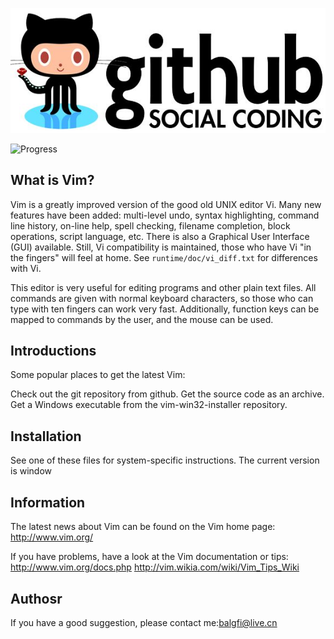 ![logo-images](https://github.com/Bqrookie/vim/blob/master/timg.jpg)

![Progress](http://progressed.io/bar/28?title=progress) 

## What is Vim? ##

Vim is a greatly improved version of the good old UNIX editor Vi.  Many new
features have been added: multi-level undo, syntax highlighting, command line
history, on-line help, spell checking, filename completion, block operations,
script language, etc.  There is also a Graphical User Interface (GUI)
available.  Still, Vi compatibility is maintained, those who have Vi "in the
fingers" will feel at home.  See `runtime/doc/vi_diff.txt` for differences with
Vi.

This editor is very useful for editing programs and other plain text files.
All commands are given with normal keyboard characters, so those who can type
with ten fingers can work very fast.  Additionally, function keys can be
mapped to commands by the user, and the mouse can be used.

## Introductions ## 
Some popular places to get the latest Vim:

Check out the git repository from github.
Get the source code as an archive.
Get a Windows executable from the vim-win32-installer repository.

## Installation ## 
See one of these files for system-specific instructions.
The current version is window

## Information ## 
The latest news about Vim can be found on the Vim home page: http://www.vim.org/

If you have problems, have a look at the Vim documentation or tips: http://www.vim.org/docs.php http://vim.wikia.com/wiki/Vim_Tips_Wiki

## Authosr ##
If you have a good suggestion, please contact me:balgfi@live.cn
